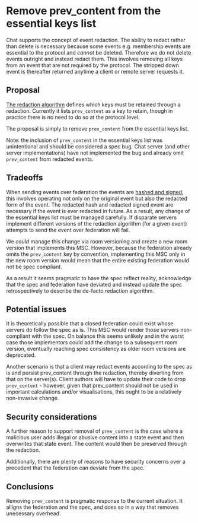 # Remove prev_content from the essential keys list

Chat supports the concept of event redaction. The ability to redact rather
than delete is necessary because some events e.g. membership events are
essential to the protocol and _cannot_ be deleted. Therefore we do not delete
events outright and instead redact them. This involves removing all keys from
an event that are not required by the protocol. The stripped down event is
thereafter returned anytime a client or remote server requests it.


## Proposal

[The redaction algorithm](https://chat.api-spec.dingshunyu.top/client_server/r0.4.0.html#redactions)
defines which keys must be retained through a redaction. Currently it lists
```prev_content``` as a key to retain, though in practice there is no need to
do so at the protocol level.

The proposal is simply to remove ```prev_content``` from the essential keys
list.

Note: the inclusion of ```prev_content``` in the essential keys list was
unintentional and should be considered a spec bug. Chat server (and other server
implementations) have not implemented the bug and already omit
```prev_content``` from redacted events.


## Tradeoffs

When sending events over federation the events are [hashed and
signed](https://chat.api-spec.dingshunyu.top/server_server/r0.1.0#adding-hashes-and-signatures-to-outgoing-events),
this involves operating not only on the original event but also the redacted
form of the event. The redacted hash and redacted signed event are necessary if
the event is ever redacted in future. As a result, any change of the essential
keys list must be managed carefully. If disparate servers implement different
versions of the redaction algorithm (for a given event) attempts to send the
event over federation will fail.

We _could_ manage this change via room versioning and create a new room
version that implements this MSC. However, because the federation already
omits the ```prev_content``` key by convention, implementing this MSC only in
the new room version would mean that the entire existing federation would not
be spec compliant.

As a result it seems pragmatic to have the spec reflect reality, acknowledge
that the spec and federation have deviated and instead update the spec
retrospectively to describe the de-facto redaction algorithm.

## Potential issues

It is theoretically possible that a closed federation could exist whose servers
do follow the spec as is. This MSC would render those servers non-compliant with
the spec. On balance this seems unlikely and in the worst case those
implementors could add the change to a subsequent room version, eventually
reaching spec consistency as older room versions are deprecated.

Another scenario is that a client may redact events according to the spec as is
and persist prev_content through the redaction, thereby diverting from that on
the server(s). Client authors will have to update their code to drop
```prev_content``` - however, given that prev_content should not be used in
important calculations and/or visualisations, this ought to be a relatively
non-invasive change.


## Security considerations

A further reason to support removal of ```prev_content``` is the case where a
malicious user adds illegal or abusive content into a state event and then
overwrites that state event. The content would then be preserved through the
redaction.

Additionally, there are plenty of reasons to have security concerns over a
precedent that the federation can deviate from the spec.

## Conclusions
Removing ```prev_content``` is pragmatic response to the current situation. It
alligns the federation and the spec, and does so in a way that removes
unecessary overhead.
